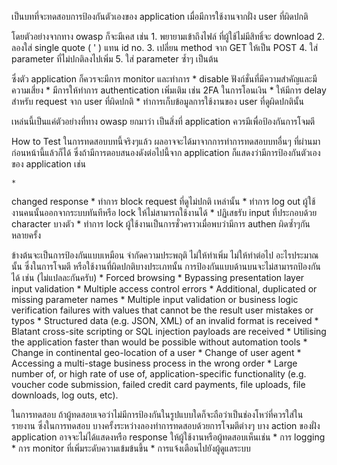 เป็นบทที่จะทดสอบการป้องกันตัวเองของ application เมื่อมีการใช้งานจากฝั่ง user ที่ผิดปกติ

โดยตัวอย่างจากทาง owasp ก็จะมีเคส เช่น
	1. 
พยายามเข้าถึงไฟล์ ที่ผู้ใช้ไม่มีสิทธิ์จะ download
	2. 
ลองใส่ single quote ( ' ) แทน id no.
	3. 
เปลี่ยน method จาก GET ให้เป็น POST
	4. 
ใส่ parameter ที่ไม่ปกติลงไปเพิ่ม
	5. 
ใส่ parameter ซ้ำๆ  เป็นต้น



ซึ่งตัว application ก็ควรจะมีการ monitor และทำการ
	* 
disable ฟังก์ชั่นที่มีความสำคัญและมีความเสี่ยง
	* 
มีการให้ทำการ authentication เพิ่มเติม เช่น 2FA ในการโอนเงิน
	* 
ให้มีการ delay สำหรับ request จาก user ที่ผิดปกติ
	* 
ทำการเก็บข้อมูลการใช้งานของ user ที่ดูผิดปกตินั้น


เหล่นนี้เป็นแค่ตัวอย่างที่ทาง owasp ยกมาว่า เป็นสิ่งที่ application ควรมีเพื่อป้องกันการโจมตี

How to Test
ในการทดสอบบทนี้จริงๆแล้ว ผลอาจจะได้มาจากการทำการทดสอบบทอื่นๆ ที่ผ่านมาก่อนหน้านี้แล้วก็ได้ ซึ่งถ้ามีการตอบสนองดังต่อไปนี้จาก application ก็แสดงว่ามีการป้องกันตัวเองของ application เช่น

	* 
changed response
	* 
ทำการ block request ที่ดูไม่ปกติ เหล่านั้น
	* 
ทำการ log out ผู้ใช้งานคนนั้นออกจากระบบทันทีหรือ lock ให้ไม่สามารถใช้งานได้
	* 
ปฏิเสธรับ input ที่ประกอบด้วย character บางตัว
	* 
ทำการ lock ผู้ใช้งานเป็นการชั่วคราวเมื่อพบว่ามีการ authen ผิดซ้ำๆกันหลายครั้ง


ข้างต้นจะเป็นการป้องกันแบบเหมือน จำกัดความประพฤติ ไม่ให้ทำเพิ่ม ไม่ให้ทำต่อไป อะไรประมาณนั้น ซึ่งในการโจมตี หรือใช้งานที่ผิดปกติบางประเภทนั้น การป้องกันแบบด้านบนจะไม่สามารถป้องกันได้ เช่น (ไม่แปลละกันครับ)
	* 
Forced browsing
	* 
Bypassing presentation layer input validation
	* 
Multiple access control errors
	* 
Additional, duplicated or missing parameter names
	* 
Multiple input validation or business logic verification failures with values that cannot be the result user mistakes or typos
	* 
Structured data (e.g. JSON, XML) of an invalid format is received
	* 
Blatant cross-site scripting or SQL injection payloads are received
	* 
Utilising the application faster than would be possible without automation tools
	* 
Change in continental geo-location of a user
	* 
Change of user agent
	* 
Accessing a multi-stage business process in the wrong order
	* 
Large number of, or high rate of use of, application-specific functionality (e.g. voucher code submission, failed credit card payments, file uploads, file downloads, log outs, etc).



ในการทดสอบ ถ้าผู้ทดสอบเจอว่าไม่มีการป้องกันในรูปแบบใดก็จะถือว่าเป็นช่องโหว่ที่ควรใส่ในรายงาน ซึ่งในการทดสอบ บางครั้งระหว่างลองทำการทดสอบด้วยการโจมตีต่างๆ บาง action ของฝั่ง application อาจจะไม่ได้แสดงหรือ response ให้ผู้ใช้งานหรือผู้ทดสอบเห็นเช่น
	* 
การ logging
	* 
การ monitor ที่เพิ่มระดับความเข้มข้นขึ้น
	* 
การแจ้งเตือนไปยังผู้ดูแลระบบ



